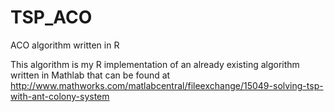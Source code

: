 # TSP_ACO
ACO algorithm written in R

This algorithm is my R implementation of an already existing algorithm written in Mathlab that can be found at http://www.mathworks.com/matlabcentral/fileexchange/15049-solving-tsp-with-ant-colony-system